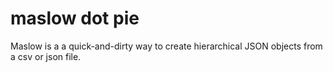 # maslow dot pie
Maslow is a a quick-and-dirty way to create hierarchical JSON objects from a csv or json file. 

